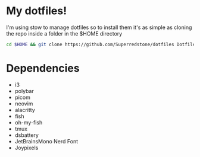 # My dotfiles! 

I'm using stow to manage dotfiles so to install them it's as simple as cloning the repo inside a folder in the $HOME directory 
```bash
cd $HOME && git clone https://github.com/Superredstone/dotfiles Dotfiles/ && cd Dotfiles/ && stow .
```

# Dependencies
- i3
- polybar
- picom
- neovim
- alacritty 
- fish 
- oh-my-fish
- tmux
- dsbattery
- JetBrainsMono Nerd Font
- Joypixels
